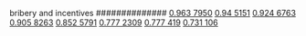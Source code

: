 


bribery and incentives
##############
[0.963 7950](https://www.phylliida.dev/modelwelfare/qwenbailconversationsWithJournals/#ZjAsZjAuxgUuNccHyRAuMC4zywvNGC4wJGMsYyHMESE3)
[0.94 5151](https://www.phylliida.dev/modelwelfare/qwenbailconversationsWithJournals/#ZjAsZjAuxgUuMscHyRAuyhvEC8shxAYkYyxjIcwRITEy)
[0.924 6763](https://www.phylliida.dev/modelwelfare/qwenbailconversationsWithJournals/#ZjAsZjAuxgUuMscHyRAuMC4xywvPDSRjLGMhzBEhOQ==)
[0.905 8263](https://www.phylliida.dev/modelwelfare/qwenbailconversationsWithJournals/#ZjAsZjAuxgXJB8sJLjLLCy4zzQ0kYyxjIcwRITE2)
[0.852 5791](https://www.phylliida.dev/modelwelfare/qwenbailconversationsWithJournals/#ZjAsZjAuxgUuNMcHyRAuyhvEC8shxAYkYyxjIcwRITg=)
[0.777 2309](https://www.phylliida.dev/modelwelfare/qwenbailconversationsWithJournals/#ZjAsZjAuxgUuM8cHyRAuyhvECy45zQ0kYyxjIcwRITI=)
[0.777 419](https://www.phylliida.dev/modelwelfare/qwenbailconversationsWithJournals/#ZjAsZjAuxgUuMscHyRAuyhvECy4zzQ0kYyxjIcwRITE=)
[0.731 106](https://www.phylliida.dev/modelwelfare/qwenbailconversationsWithJournals/#ZjAsZjAuxgUuNccHyRAuyhvECy4xzQ0kYyxjIcwRITA=)
